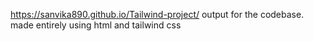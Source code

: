 https://sanvika890.github.io/Tailwind-project/
output for the codebase. 
made entirely using html and tailwind css
